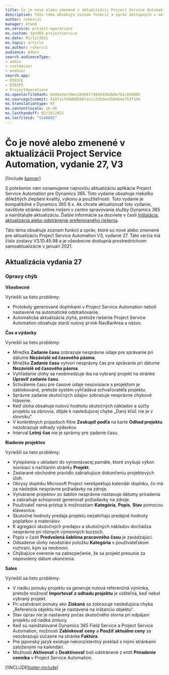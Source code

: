 ```yaml
---
title: Čo je nové alebo zmenené v aktualizácii Project Service Automation, vydanie 27, V3
description: Táto téma obsahuje zoznam funkcií a opráv dostupných v aktualizácii Project Service Automation, vydanie 27, V3
author: ruhercul
manager: kfend
ms.service: project-operations
ms.custom: dyn365-projectservice
ms.date: 01/12/2021
ms.topic: article
ms.author: ruhercul
audience: Admin
search.audienceType:
- admin
- customizer
- enduser
search.app:
- D365CE
- D365PS
- ProjectOperations
ms.openlocfilehash: 6b9da3ec54ec10408774945d26db9e702c858d05
ms.sourcegitcommit: 418fa1fe9d605b8faccc2d5dee1b04b4e753f194
ms.translationtype: HT
ms.contentlocale: sk-SK
ms.lasthandoff: 02/10/2021
ms.locfileid: "5146682"
---
```

# <a name="whats-new-or-changed-in-project-service-automation-update-release-27-v3"></a>Čo je nové alebo zmenené v aktualizácii Project Service Automation, vydanie 27, V3

[!include [banner](../includes/psa-now-project-operations.md)]

S potešením vám oznamujeme najnovšiu aktualizáciu aplikácie Project Service Automation pre Dynamics 365. Toto vydanie obsahuje niekoľko dôležitých zlepšení kvality, výkonu a použiteľnosti. Toto vydanie je kompatibilné s Dynamics 365 9.x. Ak chcete aktualizovať toto vydanie, navštívte stránku online riešení v centre spravovania služby Dynamics 365 a nainštalujte aktualizáciu. Ďalšie informácie sa dozviete v časti [Inštalácia, aktualizácia alebo odstránenie preferovaného riešenia](https://docs.microsoft.com/power-platform/admin/install-remove-preferred-solution).

Táto téma obsahuje zoznam funkcií a opráv, ktoré sú nové alebo zmenené pre aktualizáciu Project Service Automation V3, vydanie 27. Táto verzia má číslo zostavy V3.10.45.98 a je všeobecne dostupná prostredníctvom samoaktualizácie v januári 2021.

## <a name="update-release-27"></a>Aktualizácia vydania 27

### <a name="bug-fixes"></a>Opravy chýb

**Všeobecné**

Vyriešili sa tieto problémy:

- Protokoly generované doplnkami v Project Service Automation neboli nastavené na automatické odstraňovanie.
- Automatická aktualizácia zlyhá, pretože riešenie Project Service Automation obsahuje starší nulový prvok NavBarArea a názov.

**Čas a výdavky**

Vyriešili sa tieto problémy:

- Mriežka **Zadanie času** zobrazuje nesprávne údaje pre správanie pri dátume **Nezávislé od časového pásma**.
- Mriežka **Zadanie času** vytvorí nesprávny čas pre správanie pri dátume **Nezávislé od časového pásma**.
- Vyhľadanie úlohy sa neobmedzuje iba na vybraný projekt na stránke **Upraviť zadanie času**.
- Schválenie času pre časové údaje nesúvisiace s projektom je zablokované, pretože systém vyhľadáva schvaľovateľa projektu.
- Správne zadanie skutočných údajov zobrazuje nesprávne chybové hlásenie.
- Keď úloha obsahuje nulovú hodnotu skutočných nákladov a súčty projektu sa obnovia, dôjde k nasledujúcej chybe „Daný kľúč nie je v slovníku“.
- V konkrétnych prípadoch filtre **Zoskupiť podľa** na karte **Odhad projektu** nezobrazuje odhady výdavkov.
- Interval **Letný čas** nie je správny pre zadanie času.

**Riadenie projektov**

Vyriešili sa tieto problémy:

- Vylepšenia v ukladaní do vyrovnávacej pamäte, ktoré zvyšujú výkon súvisiaci s načítaním stránky **Projekt**.
- Zastarané obchodné pravidlo zabraňujúce dokončeniu projektových úloh.
- Obrysy doplnku Microsoft Project nerešpektujú kalendár doplnku, čo má za následok nesprávne požiadavky na zdroje.
- Vytváranie projektov zo šablón nesprávne nastavuje dátumy priradenia a zabraňuje schopnosti generovať požiadavky na zdroje.
- Používateľ nemá prístup k možnostiam **Kategória**, **Popis**, **Stav** pomocou klávesnice.
- Skutočné hodnoty predaja projektu nezahŕňajú predajné hodnoty poplatkov a materiálov.
- K agregácii skutočných predajov a skutočných nákladov dochádza nesprávne pri rôznych výmenných kurzoch.
- Popis v časti **Predvolená šablóna pracovného času** je zavádzajúci.
- Odsadenie úlohy neodstráni položku **Kategória** v používateľskom rozhraní, kým sa neobnoví.
- Chýbajúce overenie na zabezpečenie, že sa projekt presunie za nepovolený dátum ukončenia.

**Sales**

Vyriešili sa tieto problémy:

- V riadku ponuky projektu sa generuje nulová referenčná výnimka, pretože možnosť **Importovať z odhadu projektu** je viditeľná, keď nebol vybraný projekt.
- Pri uzatváraní ponuky ako **Získaná** sa zobrazuje nasledujúca chyba „Referencia objektu nie je nastavená na inštanciu objektu“.
- Stav úprav nie je nastavený počas skutočného storna pri odpájaní projektu od riadka zmluvy.
- Keď sú nainštalované Dynamics 365 Field Service a Project Service Automation, možnosti **Zablokovať ceny** a **Použiť aktuálne ceny** sa nezobrazujú súčasne na stránke **Faktúra**.
- Pre japonský jazyk existuje nekonzistentný preklad s inými stránkami založenými na kalendári.
- Možnosti **Aktivovať** a **Deaktivovať** boli odstránené z entít **Priradenie cenníka** v Project Service Automation.


[!INCLUDE[footer-include](../includes/footer-banner.md)]